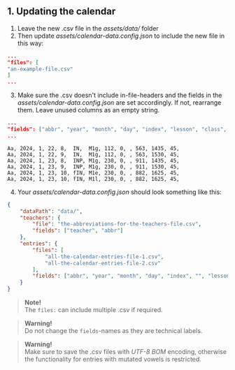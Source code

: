 ## 1. Updating the calendar
1. Leave the new .csv file in the *assets/data/* folder
2. Then update *assets/calendar-data.config.json* to include the new file in this way:
```json
...
"files": [
"an-example-file.csv"
]
...
```
3. Make sure the .csv doesn't include in-file-headers and the fields in the *assets/calendar-data.config.json* are set accordingly. If not, rearrange them. Leave unused columns as an empty string.
```json
...
"fields": ["abbr", "year", "month", "day", "index", "lesson", "class", "room", "", "", "", "time", "duration", ""]
...
```
```csv
Aa, 2024, 1, 22, 8,  IN,  M1g, 112, 0, , 563, 1435, 45,
Aa, 2024, 1, 22, 9,  IN,  M1g, 112, 0, , 563, 1530, 45,
Aa, 2024, 1, 23, 8,  INP, M1g, 230, 0, , 911, 1435, 45,
Aa, 2024, 1, 23, 9,  INP, M1g, 230, 0, , 911, 1530, 45,
Aa, 2024, 1, 23, 10, fIN, M1e, 230, 0, , 882, 1625, 45,
Aa, 2024, 1, 23, 10, fIN, M1l, 230, 0, , 882, 1625, 45,
```
4. Your *assets/calendar-data.config.json* should look something like this:
```json
{
    "dataPath": "data/",
    "teachers": {
        "file": "the-abbreviations-for-the-teachers-file.csv",
        "fields": ["teacher", "abbr"]
    },
    "entries": {
        "files": [
            "all-the-calendar-entries-file-1.csv",
            "all-the-calendar-entries-file-2.csv"
        ],
        "fields": ["abbr", "year", "month", "day", "index", "", "lesson", "class", "room", "time", "duration", "", ""]
    }
}

```
> **Note!**  
> The `files:` can include multiple .csv if required.

> **Warning!**  
> Do not change the `fields`-names as they are technical labels.

> **Warning!**  
> Make sure to save the .csv files with *UTF-8 BOM* encoding, otherwise the functionality for entries with mutated vowels is restricted.
